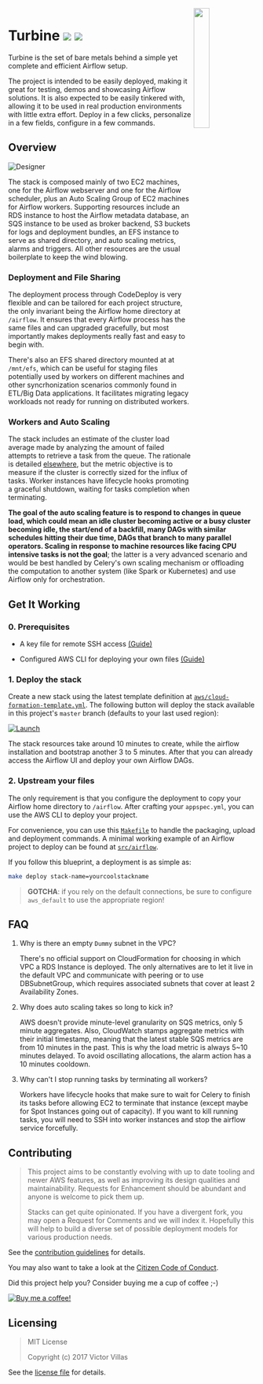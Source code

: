 <meta property="og:title" content="Turbine AWS Airflow Stack">
<meta property="og:description" content="the bare metals behind a complete Airflow setup">
<meta property="og:image" content="img/logo.png">
<meta property="og:url" content="https://victor.villas/aws-airflow-stack/">
<meta name="twitter:card" content="summary">
<img src="img/logo.png" align="right" width="25%" />

# Turbine [![](https://img.shields.io/badge/CFN-deploy-green.svg?style=flat-square&logo=amazon)](#get-it-working) [![](https://img.shields.io/github/stars/villasv/aws-airflow-stack.svg?logo=github&style=flat-square)](https://github.com/villasv/aws-airflow-stack)

Turbine is the set of bare metals behind a simple yet complete and efficient
Airflow setup.

The project is intended to be easily deployed, making it great for testing,
demos and showcasing Airflow solutions. It is also expected to be easily
tinkered with, allowing it to be used in real production environments with
little extra effort. Deploy in a few clicks, personalize in a few fields,
configure in a few commands.

## Overview

![Designer](/aws/cloud-formation-designer.png)

The stack is composed mainly of two EC2 machines, one for the Airflow webserver
and one for the Airflow scheduler, plus an Auto Scaling Group of EC2 machines
for Airflow workers. Supporting resources include an RDS instance to host the
Airflow metadata database, an SQS instance to be used as broker backend, S3
buckets for logs and deployment bundles, an EFS instance to serve as shared
directory, and auto scaling metrics, alarms and triggers. All other resources
are the usual boilerplate to keep the wind blowing.

### Deployment and File Sharing

The deployment process through CodeDeploy is very flexible and can be tailored
for each project structure, the only invariant being the Airflow home directory
at `/airflow`. It ensures that every Airflow process has the same files and can
upgraded gracefully, but most importantly makes deployments really fast and easy
to begin with.

There's also an EFS shared directory mounted at at `/mnt/efs`, which can be
useful for staging files potentially used by workers on different machines and
other syncrhonization scenarios commonly found in ETL/Big Data applications. It
facilitates migrating legacy workloads not ready for running on distributed
workers.

### Workers and Auto Scaling

The stack includes an estimate of the cluster load average made by analyzing the
amount of failed attempts to retrieve a task from the queue. The rationale is
detailed [elsewhere](https://github.com/villasv/aws-airflow-stack/issues/63),
but the metric objective is to measure if the cluster is correctly sized for the
influx of tasks. Worker instances have lifecycle hooks promoting a graceful
shutdown, waiting for tasks completion when terminating.

**The goal of the auto scaling feature is to respond to changes in queue load,
which could mean an idle cluster becoming active or a busy cluster becoming
idle, the start/end of a backfill, many DAGs with similar schedules hitting
their due time, DAGs that branch to many parallel operators. Scaling in response
to machine resources like facing CPU intensive tasks is not the goal**; the
latter is a very advanced scenario and would be best handled by Celery's own
scaling mechanism or offloading the computation to another system (like Spark or
Kubernetes) and use Airflow only for orchestration.

## Get It Working

### 0. Prerequisites

- A key file for remote SSH access
  [(Guide)](https://docs.aws.amazon.com/AWSEC2/latest/UserGuide/ec2-key-pairs.html)

- Configured AWS CLI for deploying your own files [(Guide)](https://docs.aws.amazon.com/cli/latest/userguide/cli-chap-configure.html)

### 1. Deploy the stack

Create a new stack using the latest template definition at
[`aws/cloud-formation-template.yml`](/aws/cloud-formation-template.yml). The
following button will deploy the stack available in this project's `master`
branch (defaults to your last used region):

[![Launch](https://s3.amazonaws.com/cloudformation-examples/cloudformation-launch-stack.png)](https://console.aws.amazon.com/cloudformation/home#/stacks/new?templateURL=https://s3.amazonaws.com/villasv/turbine/aws/cloud-formation-template.yml)

The stack resources take around 10 minutes to create, while the airflow
installation and bootstrap another 3 to 5 minutes. After that you can already
access the Airflow UI and deploy your own Airflow DAGs.

### 2. Upstream your files

The only requirement is that you configure the deployment to copy your Airflow
home directory to `/airflow`. After crafting your `appspec.yml`, you can use the
AWS CLI to deploy your project.

For convenience, you can use this [`Makefile`](/src/Makefile) to handle the
packaging, upload and deployment commands. A minimal working example of an
Airflow project to deploy can be found at [`src/airflow`](/src/airflow).

If you follow this blueprint, a deployment is as simple as:

```bash
make deploy stack-name=yourcoolstackname
```

> **GOTCHA**: if you rely on the default connections, be sure to configure
> `aws_default` to use the appropriate region!

## FAQ

1. Why is there an empty `Dummy` subnet in the VPC?

    There's no official support on CloudFormation for choosing in which VPC a
    RDS Instance is deployed. The only alternatives are to let it live in the
    default VPC and communicate with peering or to use DBSubnetGroup, which
    requires associated subnets that cover at least 2 Availability Zones.

2. Why does auto scaling takes so long to kick in?

    AWS doesn't provide minute-level granularity on SQS metrics, only 5 minute
    aggregates. Also, CloudWatch stamps aggregate metrics with their initial
    timestamp, meaning that the latest stable SQS metrics are from 10 minutes in
    the past. This is why the load metric is always 5~10 minutes delayed. To
    avoid oscillating allocations, the alarm action has a 10 minutes cooldown.

3. Why can't I stop running tasks by terminating all workers?

    Workers have lifecycle hooks that make sure to wait for Celery to finish its
    tasks before allowing EC2 to terminate that instance (except maybe for Spot
    Instances going out of capacity). If you want to kill running tasks, you
    will need to SSH into worker instances and stop the airflow service
    forcefully.

## Contributing

>This project aims to be constantly evolving with up to date tooling and newer
>AWS features, as well as improving its design qualities and maintainability.
>Requests for Enhancement should be abundant and anyone is welcome to pick them
>up.
>
>Stacks can get quite opinionated. If you have a divergent fork, you may open a
>Request for Comments and we will index it. Hopefully this will help to build a
>diverse set of possible deployment models for various production needs.

See the [contribution guidelines](/CONTRIBUTING.md) for details.

You may also want to take a look at the [Citizen Code of
Conduct](/CODE_OF_CONDUCT.md).

Did this project help you? Consider buying me a cup of coffee ;-)

[![Buy me a coffee!](https://www.buymeacoffee.com/assets/img/custom_images/white_img.png)](https://www.buymeacoffee.com/villasv)

## Licensing

> MIT License
>
> Copyright (c) 2017 Victor Villas

See the [license file](/LICENSE) for details.

